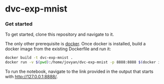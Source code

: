 # dvc-exp-mnist

### Get started

To get started, clone this repository and navigate to it.

The only other prerequisite is [docker](https://www.docker.com/). Once docker is installed, build a
docker image from the existing Dockerfile and run it:

```bash
docker build -t dvc-exp-mnist .
docker run -v $(pwd):/home/jovyan/dvc-exp-mnist -p 8888:8888 $(docker images -q dvc-exp-mnist)
```

To run the notebook, navigate to the link provided in the output that starts with http://127.0.0.1:8888/.
